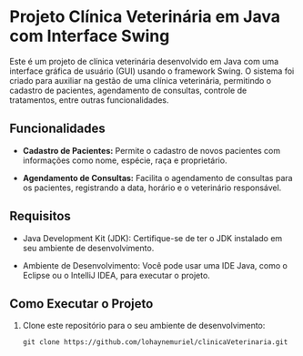# Projeto Clínica Veterinária em Java com Interface Swing

Este é um projeto de clínica veterinária desenvolvido em Java com uma interface gráfica de usuário (GUI) usando o framework Swing. O sistema foi criado para auxiliar na gestão de uma clínica veterinária, permitindo o cadastro de pacientes, agendamento de consultas, controle de tratamentos, entre outras funcionalidades.

## Funcionalidades

- **Cadastro de Pacientes:** Permite o cadastro de novos pacientes com informações como nome, espécie, raça e proprietário.

- **Agendamento de Consultas:** Facilita o agendamento de consultas para os pacientes, registrando a data, horário e o veterinário responsável.

## Requisitos

- Java Development Kit (JDK): Certifique-se de ter o JDK instalado em seu ambiente de desenvolvimento.

- Ambiente de Desenvolvimento: Você pode usar uma IDE Java, como o Eclipse ou o IntelliJ IDEA, para executar o projeto.

## Como Executar o Projeto

1. Clone este repositório para o seu ambiente de desenvolvimento:

   ```shell
   git clone https://github.com/lohaynemuriel/clinicaVeterinaria.git
